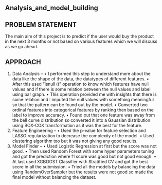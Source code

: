## Analysis_and_model_building
## PROBLEM STATEMENT
The main aim of this project is to predict if the user would buy the product in the next 3 months or not based on various features which we will discuss as we go ahead.
## APPROACH
1. Data Analysis – 
•	I performed this step to understand more about the data like the shape of the data, the datatypes of different features.
•	After this used “isnull ()” operation to know which features have null values and if there is some relation between the null values and label using bar graph.
•	This operation provided me with insights that there is some relation and I imputed the null values with something meaningful so that the pattern can be found out by the model. 
•	Converted two ordinal features into categorical features by ranking then based on the label to improve accuracy.
•	Found out that one feature was away from the bell curve distribution so converted it into a Gaussian distribution using BOX-COX transformation as it was the best for the feature. 
2. Feature Engineering – 
•	Used the p-value for feature selection and LASSO regularization to decrease the complexity of the model. 
•	Used clustering algorithm too but it was not giving any good results.
3. Model Finder – 
•	Used Logistic Regression at first but the score was not good.
•	Then used Random Forest with some hyper parameters tuning and got the prediction where f1 score was good but not good enough. 
•	At last used XGBOOST Classifier with Stratified CV and got the best score in all the submission.
•	Tried all the models by balancing the data using RandomOverSampler but the results were not good so made the final model without balancing the dataset.

 
